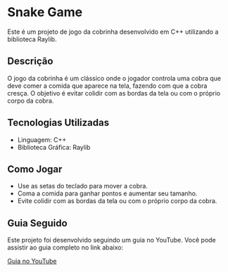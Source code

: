 # Snake Game

Este é um projeto de jogo da cobrinha desenvolvido em C++ utilizando a biblioteca Raylib.

## Descrição

O jogo da cobrinha é um clássico onde o jogador controla uma cobra que deve comer a comida que aparece na tela, fazendo com que a cobra cresça. O objetivo é evitar colidir com as bordas da tela ou com o próprio corpo da cobra.

## Tecnologias Utilizadas

- Linguagem: C++
- Biblioteca Gráfica: Raylib

## Como Jogar

- Use as setas do teclado para mover a cobra.
- Coma a comida para ganhar pontos e aumentar seu tamanho.
- Evite colidir com as bordas da tela ou com o próprio corpo da cobra.

## Guia Seguido

Este projeto foi desenvolvido seguindo um guia no YouTube. Você pode assistir ao guia completo no link abaixo:

[Guia no YouTube](https://www.youtube.com/watch?v=LGqsnM_WEK4)
